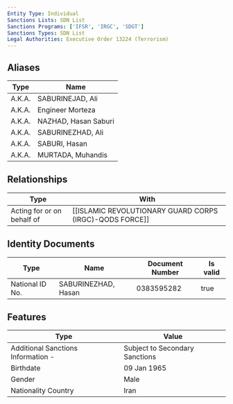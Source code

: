 ```yaml
---
Entity Type: Individual
Sanctions Lists: SDN List
Sanctions Programs: ['IFSR', 'IRGC', 'SDGT']
Sanctions Types: SDN List
Legal Authorities: Executive Order 13224 (Terrorism)
---
```


## Aliases
| Type  | Name      | 
|-------|-----------|
| A.K.A. | SABURINEJAD, Ali |
| A.K.A. | Engineer Morteza |
| A.K.A. | NAZHAD, Hasan Saburi |
| A.K.A. | SABURINEZHAD, Ali |
| A.K.A. | SABURI, Hasan |
| A.K.A. | MURTADA, Muhandis |

## Relationships
| Type  | With      | 
|-------|-----------|
| Acting for or on behalf of | [[ISLAMIC REVOLUTIONARY GUARD CORPS (IRGC)-QODS FORCE]] |

## Identity Documents
| Type  | Name      | Document Number | Is valid |
|-------|-----------|-----------------|----------|
| National ID No. | SABURINEZHAD, Hasan | 0383595282 | true |

## Features
| Type  | Value      |
|-------|------------|
| Additional Sanctions Information - | Subject to Secondary Sanctions |
| Birthdate | 09 Jan 1965 |
| Gender | Male |
| Nationality Country | Iran |
